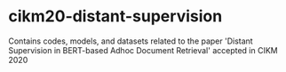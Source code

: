 # cikm20-distant-supervision
Contains codes, models, and datasets related to the paper 'Distant Supervision in BERT-based Adhoc Document Retrieval' accepted in CIKM 2020
